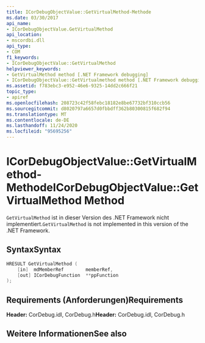 ```yaml
---
title: ICorDebugObjectValue::GetVirtualMethod-Methode
ms.date: 03/30/2017
api_name:
- ICorDebugObjectValue.GetVirtualMethod
api_location:
- mscordbi.dll
api_type:
- COM
f1_keywords:
- ICorDebugObjectValue::GetVirtualMethod
helpviewer_keywords:
- GetVirtualMethod method [.NET Framework debugging]
- ICorDebugObjectValue::GetVirtualmethod method [.NET Framework debugging]
ms.assetid: f783ebc3-e952-46e6-9325-14dd2c666f21
topic_type:
- apiref
ms.openlocfilehash: 208723c42f58febc18182e8be67732bf310ccb56
ms.sourcegitcommit: d8020797a6657d0fbbdff362b80300815f682f94
ms.translationtype: MT
ms.contentlocale: de-DE
ms.lasthandoff: 11/24/2020
ms.locfileid: "95695256"
---
```

# <a name="icordebugobjectvaluegetvirtualmethod-method"></a><span data-ttu-id="80536-102">ICorDebugObjectValue::GetVirtualMethod-Methode</span><span class="sxs-lookup"><span data-stu-id="80536-102">ICorDebugObjectValue::GetVirtualMethod Method</span></span>

<span data-ttu-id="80536-103">`GetVirtualMethod` ist in dieser Version des .NET Framework nicht implementiert.</span><span class="sxs-lookup"><span data-stu-id="80536-103">`GetVirtualMethod` is not implemented in this version of the .NET Framework.</span></span>  
  
## <a name="syntax"></a><span data-ttu-id="80536-104">Syntax</span><span class="sxs-lookup"><span data-stu-id="80536-104">Syntax</span></span>  
  
```cpp  
HRESULT GetVirtualMethod (  
    [in]  mdMemberRef        memberRef,  
    [out] ICorDebugFunction  **ppFunction  
);  
```  
  
## <a name="requirements"></a><span data-ttu-id="80536-105">Requirements (Anforderungen)</span><span class="sxs-lookup"><span data-stu-id="80536-105">Requirements</span></span>  

 <span data-ttu-id="80536-106">**Header:** CorDebug.idl, CorDebug.h</span><span class="sxs-lookup"><span data-stu-id="80536-106">**Header:** CorDebug.idl, CorDebug.h</span></span>  
  
## <a name="see-also"></a><span data-ttu-id="80536-107">Weitere Informationen</span><span class="sxs-lookup"><span data-stu-id="80536-107">See also</span></span>
